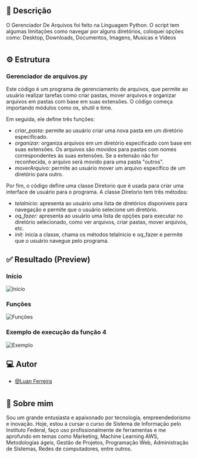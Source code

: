 ## 🧾 Descrição

O Gerenciador De Arquivos foi feito na Linguagem Python. O script tem 
algumas limitações como navegar por alguns diretórios, coloquei opções como: Desktop, Downloads, Documentos, Imagens, Musicas e Vídeos

<h1>

## ⚙️ Estrutura

### **Gerenciador de arquivos.py**
Este código é um programa de gerenciamento de arquivos, que permite ao usuário realizar tarefas como criar pastas, mover arquivos e organizar arquivos em pastas com base em suas extensões. O código começa importando módulos como os, shutil e time.

Em seguida, ele define três funções:

- *criar_pasta:* permite ao usuário criar uma nova pasta em um diretório especificado.
- *organizar:* organiza arquivos em um diretório especificado com base em suas extensões. Os arquivos são movidos para pastas com nomes correspondentes às suas extensões. Se a extensão não for reconhecida, o arquivo será movido para uma pasta "outros".
- *moverArquivo:* permite ao usuário mover um arquivo específico de um diretório para outro.

Por fim, o código define uma classe Diretorio que é usada para criar uma interface de usuário para o programa. A classe Diretorio tem três métodos:

- *telaInicio:* apresenta ao usuário uma lista de diretórios disponíveis para navegação e permite que o usuário selecione um diretório.
- *oq_fazer:* apresenta ao usuário uma lista de opções para executar no diretório selecionado, como ver arquivos, criar pastas, mover arquivos, etc.
- *init:* inicia a classe, chama os métodos telaInicio e oq_fazer e permite que o usuário navegue pelo programa.



## ✅ Resultado (Preview)

### Início
![Início](https://i.imgur.com/o9BiZVm.png)
<br>
### Funções
![Funções](https://i.imgur.com/ZjNW717.png)
<br>
### Exemplo de execução da função 4
![Exemplo](https://i.imgur.com/p3olc57.png)
## 💻 Autor

- [@Luan Ferreira](https://github.com/fluanbrito)

<h1>

## 🚀 Sobre mim
Sou um grande entusiasta e apaixonado por tecnologia, empreendedorismo e inovação. Hoje, estou a cursar o curso de Sistema de Informação pelo Instituto Federal, faço uso profissionalmente de ferramentas e me aprofundo em temas como Marketing, Machine Learning AWS, Metodologias ágeis, Gestão de Projetos, Programação Web, Administração de Sistemas, Redes de computadores, entre outros.
